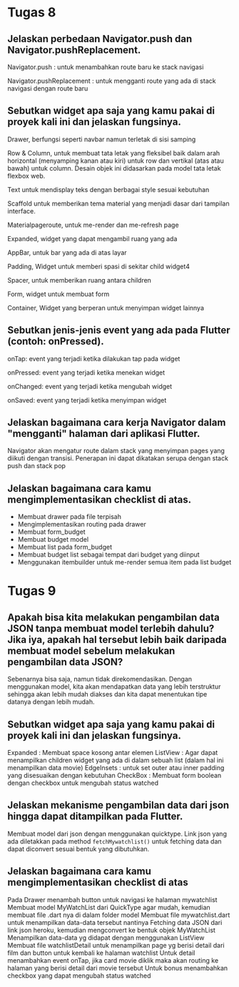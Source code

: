 # Tugas 8

 ## Jelaskan perbedaan Navigator.push dan Navigator.pushReplacement.
 Navigator.push : untuk menambahkan route baru ke stack navigasi
 
 Navigator.pushReplacement :  untuk mengganti route yang ada di stack navigasi dengan route baru
 
 ## Sebutkan widget apa saja yang kamu pakai di proyek kali ini dan jelaskan fungsinya.
 Drawer, berfungsi seperti navbar namun terletak di sisi samping
 
 Row & Column, untuk  membuat tata letak yang fleksibel baik dalam arah horizontal (menyamping kanan atau kiri) untuk row dan vertikal (atas atau bawah) untuk column.  Desain objek ini didasarkan pada model tata letak flexbox web.
 
Text untuk mendisplay teks dengan berbagai style sesuai kebutuhan

Scaffold untuk memberikan tema material yang menjadi dasar dari tampilan interface. 

Materialpageroute, untuk me-render dan me-refresh page

Expanded, widget yang dapat mengambil ruang yang ada

AppBar, untuk bar yang ada di atas layar

Padding, Widget untuk memberi spasi di sekitar child widget4

Spacer, untuk memberikan ruang antara children

Form, widget untuk membuat form

Container, Widget yang berperan untuk menyimpan widget lainnya
 
 ## Sebutkan jenis-jenis event yang ada pada Flutter (contoh: onPressed).
 onTap: event yang terjadi ketika dilakukan tap pada widget
 
 onPressed: event yang terjadi ketika menekan widget
 
 onChanged: event yang terjadi ketika mengubah widget
 
 onSaved: event yang terjadi ketika menyimpan widget
 
 ## Jelaskan bagaimana cara kerja Navigator dalam "mengganti" halaman dari aplikasi Flutter.

 Navigator akan mengatur route dalam stack yang menyimpan pages yang diikuti dengan transisi. Penerapan ini dapat dikatakan serupa dengan stack push dan stack pop
 
 ## Jelaskan bagaimana cara kamu mengimplementasikan checklist di atas.

- Membuat drawer pada file terpisah
- Mengimplementasikan routing pada drawer
- Membuat form_budget
- Membuat budget model
- Membuat list pada form_budget 
- Membuat budget list sebagai tempat dari budget yang diinput
- Menggunakan itembuilder untuk me-render semua item pada list budget


# Tugas 9

## Apakah bisa kita melakukan pengambilan data JSON tanpa membuat model terlebih dahulu? Jika iya, apakah hal tersebut lebih baik daripada membuat model sebelum melakukan pengambilan data JSON?

Sebenarnya bisa saja, namun tidak direkomendasikan. Dengan menggunakan model, kita akan mendapatkan data yang lebih terstruktur sehingga akan lebih mudah diakses dan kita dapat menentukan tipe datanya dengan lebih mudah.

## Sebutkan widget apa saja yang kamu pakai di proyek kali ini dan jelaskan fungsinya.

Expanded : Membuat space kosong antar elemen
ListView : Agar dapat menampilkan children widget yang ada di dalam sebuah list (dalam hal ini menampilkan data movie)
EdgeInsets : untuk set outer atau inner padding yang disesuaikan dengan kebutuhan
CheckBox : Membuat form boolean dengan checkbox untuk mengubah status watched

## Jelaskan mekanisme pengambilan data dari json hingga dapat ditampilkan pada Flutter.
Membuat model dari json dengan menggunakan quicktype. Link json yang ada diletakkan pada method ```fetchMywatchlist()```  untuk fetching data dan dapat diconvert sesuai bentuk yang dibutuhkan.

## Jelaskan bagaimana cara kamu mengimplementasikan checklist di atas

Pada Drawer menambah button untuk navigasi ke halaman mywatchlist
Membuat model MyWatchList dari QuickType agar mudah, kemudian membuat file .dart nya di dalam folder model
Membuat file mywatchlist.dart untuk menampilkan data-data tersebut nantinya
Fetching data JSON dari link json heroku, kemudian mengconvert ke bentuk objek MyWatchList
Menampilkan data-data yg didapat dengan menggunakan ListView
Membuat file watchlistDetail untuk menampilkan page yg berisi detail dari film dan button untuk kembali ke halaman watchlist
Untuk detail menambahkan event onTap, jika card movie diklik maka akan routing ke halaman yang berisi detail dari movie tersebut
Untuk bonus menambahkan checkbox yang dapat mengubah status watched
